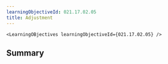 ```yaml
---
learningObjectiveId: 021.17.02.05
title: Adjustment
---
```


```tsx eval
<LearningOBjectives learningObjectiveId={021.17.02.05} />
```

## Summary
